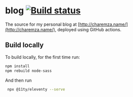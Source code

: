 # blog [![Build status](https://img.shields.io/github/actions/workflow/status/michalc/blog/deploy-to-github-pages.yml?label=Build%20status)](https://github.com/michalc/blog/actions/workflows/deploy-to-github-pages.yml)

The source for my personal blog at [http://charemza.name/](http://charemza.name/), deployed using GitHub actions.

## Build locally

To build locally, for the first time run:

```bash
npm install
npm rebuild node-sass
```

And then run

```bash
 npx @11ty/eleventy --serve
```



